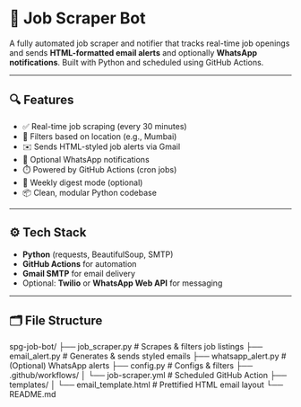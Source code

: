 # 🤖 Job Scraper Bot

A fully automated job scraper and notifier that tracks real-time job openings and sends **HTML-formatted email alerts** and optionally **WhatsApp notifications**. Built with Python and scheduled using GitHub Actions.

---

## 🔍 Features

- ✅ Real-time job scraping (every 30 minutes)
- 📍 Filters based on location (e.g., Mumbai)
- ✉️ Sends HTML-styled job alerts via Gmail
- 📲 Optional WhatsApp notifications
- ⏱️ Powered by GitHub Actions (cron jobs)
- 📁 Weekly digest mode (optional)
- 📦 Clean, modular Python codebase

---

## ⚙️ Tech Stack

- **Python** (requests, BeautifulSoup, SMTP)
- **GitHub Actions** for automation
- **Gmail SMTP** for email delivery
- Optional: **Twilio** or **WhatsApp Web API** for messaging

---

## 🗂️ File Structure
spg-job-bot/
├── job_scraper.py # Scrapes & filters job listings
├── email_alert.py # Generates & sends styled emails
├── whatsapp_alert.py # (Optional) WhatsApp alerts
├── config.py # Configs & filters
├── .github/workflows/
│ └── job-scraper.yml # Scheduled GitHub Action
├── templates/
│ └── email_template.html # Prettified HTML email layout
└── README.md



